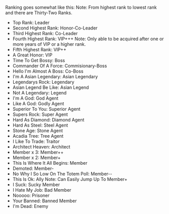 Ranking goes somewhat like this:
Note: From highest rank to lowest rank and there are Thirty-Two Ranks.
- Top Rank: Leader
- Second Highest Rank: Honor-Co-Leader
- Third Highest Rank: Co-Leader
- Fourth Highest Rank: VIP+++ Note: Only able to be acquired after one or more years of VIP or a higher rank.
- Fifth Highest Rank: VIP++
- A Great Honor: VIP
- Time To Get Bossy: Boss
- Commander Of A Force: Commisionary-Boss
- Hello I'm Almost A Boss: Co-Boss
- I'm A Asian Legendary: Asian Legendary
- Legendarys Rock: Legendary
- Asian Legend Be Like: Asian Legend
- Not A Legendary: Legend
- I'm A God: God Agent
- Like A God: Godly Agent
- Superior To You: Superior Agent
- Supers Rock: Super Agent
- Hard As Diamond: Diamond Agent
- Hard As Steel: Steel Agent
- Stone Age: Stone Agent
- Acadia Tree: Tree Agent
- I Like To Trade: Traitor
- Architect Heaven: Architect
- Member x 3: Member++
- Member x 2: Member+
- This Is Where It All Begins: Member
- Demoted: Member-
- No Why I So Low On The Totem Poll: Member--
- This Is Ok: Ally Note: Can Easily Jump Up To Member+ 
- I Suck: Sucky Member
- I Hate My Job: Bad Member
- Nooooo: Prisoner
- Your Banned: Banned Member
- I'm Dead: Enemy
